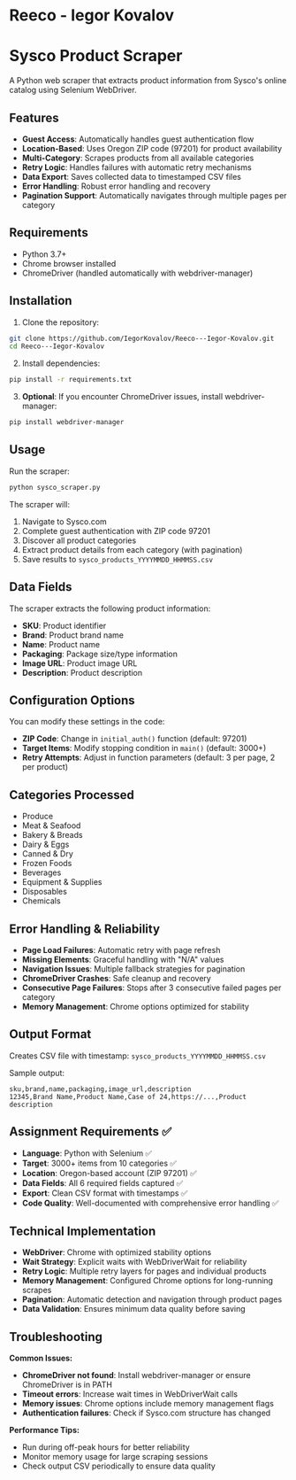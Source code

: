 # Reeco - Iegor Kovalov
# Sysco Product Scraper

A Python web scraper that extracts product information from Sysco's online catalog using Selenium WebDriver.

## Features

* **Guest Access**: Automatically handles guest authentication flow
* **Location-Based**: Uses Oregon ZIP code (97201) for product availability  
* **Multi-Category**: Scrapes products from all available categories
* **Retry Logic**: Handles failures with automatic retry mechanisms
* **Data Export**: Saves collected data to timestamped CSV files
* **Error Handling**: Robust error handling and recovery
* **Pagination Support**: Automatically navigates through multiple pages per category

## Requirements

* Python 3.7+
* Chrome browser installed
* ChromeDriver (handled automatically with webdriver-manager)

## Installation

1. Clone the repository:
```bash
git clone https://github.com/IegorKovalov/Reeco---Iegor-Kovalov.git
cd Reeco---Iegor-Kovalov
```

2. Install dependencies:
```bash
pip install -r requirements.txt
```

3. **Optional**: If you encounter ChromeDriver issues, install webdriver-manager:
```bash
pip install webdriver-manager
```

## Usage

Run the scraper:
```bash
python sysco_scraper.py
```

The scraper will:
1. Navigate to Sysco.com
2. Complete guest authentication with ZIP code 97201
3. Discover all product categories
4. Extract product details from each category (with pagination)
5. Save results to `sysco_products_YYYYMMDD_HHMMSS.csv`

## Data Fields

The scraper extracts the following product information:
* **SKU**: Product identifier
* **Brand**: Product brand name  
* **Name**: Product name
* **Packaging**: Package size/type information
* **Image URL**: Product image URL
* **Description**: Product description

## Configuration Options

You can modify these settings in the code:
* **ZIP Code**: Change in `initial_auth()` function (default: 97201)
* **Target Items**: Modify stopping condition in `main()` (default: 3000+)
* **Retry Attempts**: Adjust in function parameters (default: 3 per page, 2 per product)

## Categories Processed

* Produce
* Meat & Seafood  
* Bakery & Breads
* Dairy & Eggs
* Canned & Dry
* Frozen Foods
* Beverages
* Equipment & Supplies
* Disposables
* Chemicals

## Error Handling & Reliability

* **Page Load Failures**: Automatic retry with page refresh
* **Missing Elements**: Graceful handling with "N/A" values
* **Navigation Issues**: Multiple fallback strategies for pagination
* **ChromeDriver Crashes**: Safe cleanup and recovery
* **Consecutive Page Failures**: Stops after 3 consecutive failed pages per category
* **Memory Management**: Chrome options optimized for stability

## Output Format

Creates CSV file with timestamp: `sysco_products_YYYYMMDD_HHMMSS.csv`

Sample output:
```csv
sku,brand,name,packaging,image_url,description
12345,Brand Name,Product Name,Case of 24,https://...,Product description
```

## Assignment Requirements ✅

* **Language**: Python with Selenium ✅
* **Target**: 3000+ items from 10 categories ✅  
* **Location**: Oregon-based account (ZIP 97201) ✅
* **Data Fields**: All 6 required fields captured ✅
* **Export**: Clean CSV format with timestamps ✅
* **Code Quality**: Well-documented with comprehensive error handling ✅

## Technical Implementation

* **WebDriver**: Chrome with optimized stability options
* **Wait Strategy**: Explicit waits with WebDriverWait for reliability
* **Retry Logic**: Multiple retry layers for pages and individual products
* **Memory Management**: Configured Chrome options for long-running scrapes
* **Pagination**: Automatic detection and navigation through product pages
* **Data Validation**: Ensures minimum data quality before saving

## Troubleshooting

**Common Issues:**
* **ChromeDriver not found**: Install webdriver-manager or ensure ChromeDriver is in PATH
* **Timeout errors**: Increase wait times in WebDriverWait calls
* **Memory issues**: Chrome options include memory management flags
* **Authentication failures**: Check if Sysco.com structure has changed

**Performance Tips:**
* Run during off-peak hours for better reliability
* Monitor memory usage for large scraping sessions
* Check output CSV periodically to ensure data quality
